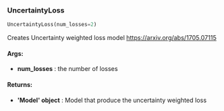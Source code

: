 

### UncertaintyLoss
```python
UncertaintyLoss(num_losses=2)
```
Creates Uncertainty weighted loss model https://arxiv.org/abs/1705.07115

#### Args:

* **num_losses** :  the number of losses

#### Returns:

* **'Model' object** :  Model that produce the uncertainty weighted loss